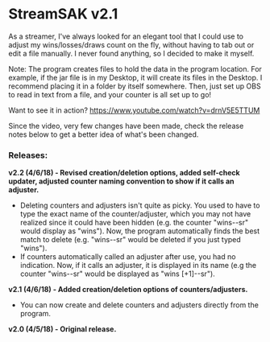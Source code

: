 # StreamSAK v2.1

As a streamer, I've always looked for an elegant tool that I could use to adjust my wins/losses/draws count on the fly, without having to tab out or edit a file manually.  I never found anything, so I decided to make it myself.

Note: The program creates files to hold the data in the program location.  For example, if the jar file is in my Desktop, it will create its files in the Desktop.  I recommend placing it in a folder by itself somewhere.  Then, just set up OBS to read in text from a file, and your counter is all set up to go!

Want to see it in action?
https://www.youtube.com/watch?v=drnV5E5TTUM

Since the video, very few changes have been made, check the release notes below to get a better idea of what's been changed.




### Releases:

**v2.2 (4/6/18) - Revised creation/deletion options, added self-check updater, adjusted counter naming convention to show if it calls an adjuster.**
  - Deleting counters and adjusters isn't quite as picky.  You used to have to type the exact name of the counter/adjuster, which you may not have realized since it could have been hidden (e.g. the counter "wins--sr" would display as "wins").  Now, the program automatically finds the best match to delete (e.g. "wins--sr" would be deleted if you just typed "wins").
  - If counters automatically called an adjuster after use, you had no indication.  Now, if it calls an adjuster, it is displayed in its name (e.g the counter "wins--sr" would be displayed as "wins [+1]--sr").

**v2.1 (4/6/18) - Added creation/deletion options of counters/adjusters.**
  - You can now create and delete counters and adjusters directly from the program.

**v2.0 (4/5/18) - Original release.**
